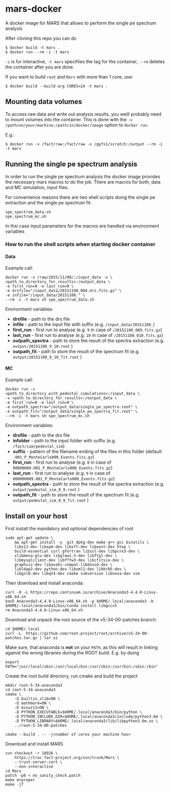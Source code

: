 # mars-docker

A docker image for MARS that allows to perform the single pe spectrum analysis

After cloning this repo you can do

```
$ docker build -t mars .
$ docker run --rm -i -t mars
```
`-i` is for interactive, `-t mars` specifiies the tag for the container, `--rm` deletes the container after you are done.

If you want to build `root` and `Mars` with more than 1 core, use:

```
$ docker build --build-arg CORES=24 -t mars .
```

## Mounting data volumes

To access raw data and write out analysis results, you weill probably need to mount volumes into the container.
This is done with the `-v /path/on/your/machine:/path/in/docker/image` option to `docker run`.

E.g.:
```
$ docker run -v /fact/raw:/fact/raw -v /gpfs1/scratch:/output --rm -i -t mars
```

## Running the single pe spectrum analysis
In order to run the single pe spectrum analysis the docker image provides the necessary mars macros to do the job. There are macros for both, data and MC simulation, input files.

For convenience reasons there are two shell scripts doing the single pe extraction and the single pe spectrum fit:

    spe_spectrum_data.sh
    spe_spectrum_mc.sh
    
In thsi case input parameters for the macros are handled via environment variables

### How to run the shell scripts when starting docker container

#### Data
Example call:

    docker run -v /raw/2015/11/08/:/input_data -v \
    <path_to_directory_for_results>:/output_data \
    -e first_run=9 -e last_run=9 \
    -e drsfile="/input_data/20151108_004.drs.fits.gz" \
    -e infile="/input_data/20151108_" \
    --rm -i -t mars sh spe_spectrum_data.sh
    
Environment variables:
* **drsfile** - path to the drs file
* **infile** - path to the input file with suffix (e.g. `/input_data/20151108_`)
* **first_run** - first run to analyse 
(e.g. `9` in case of `/20151108_009.fits.gz`)
* **last_run** - first run to analyse (e.g. `10` in case of `/20151108_010.fits.gz`)
* **outpath_spectra** - path to store the result of the spectra extraction (e.g. `output/20151108_9_10.root` )
* **outpath_fit** - path to store the result of the spectrum fit (e.g. `output/20151108_9_10_fit.root` )

#### MC
Example call: 

    docker run -v <path_to_directory_with_pedestal_simulations>:/input_data \
    -v <path_to_directory_for_results>:/output_data \
    -e first_run=0 -e last_run=9 \
    -e outpath_spectra="/output_data/single_pe_spectra.root" \
    -e outpath_fit="/output_data/single_pe_spectra_fit.root" \
    --rm -i -t mars sh spe_spectrum_mc.sh

Environment variables:

* **drsfile** - path to the drs file
* **infolder** - path to the input folder with suffix (e.g. `/fact/sim/pedestal_sim`)
* **suffix** - pattern of the filename ending of the files in this folder (default `.001_P_MonteCarlo000_Events.fits.gz`)
* **first_run** - first run to analyse (e.g. `0` in case of `00000000.001_P_MonteCarlo000_Events.fits.gz`)
* **last_run** - first run to analyse (e.g. `9` in case of `000000009.001_P_MonteCarlo000_Events.fits.gz`)
* **outpath_spectra** - path to store the result of the spectra extraction (e.g. `output/pedestal_sim_0_9.root` )
* **outpath_fit** - path to store the result of the spectrum fit (e.g. `output/pedestal_sim_0_9_fit.root` )


## Install on your host

First install the mandatory and optional dependencies of root

    sudo apt-get update \
        && apt-get install -y  git dpkg-dev make g++ gcc binutils \
        libx11-dev libxpm-dev libxft-dev libxext-dev htop \
        build-essential curl gfortran libssl-dev libpcre3-dev \
        xlibmesa-glu-dev libglew1.5-dev libftgl-dev \
        libmysqlclient-dev libfftw3-dev libcfitsio-dev \
        graphviz-dev libavahi-compat-libdnssd-dev \
        libldap2-dev python-dev libxml2-dev libkrb5-dev \
        libgsl0-dev libqt4-dev cmake subversion libnova-dev vim


Then download and install anaconda:

    curl -O -L https://repo.continuum.io/archive/Anaconda3-4.4.0-Linux-x86_64.sh
    bash Anaconda3-4.4.0-Linux-x86_64.sh -p $HOME/.local/anaconda3 -b
    $HOME/.local/anaconda3/bin/conda install libgcc=5
    rm Anaconda3-4.4.0-Linux-x86_64.sh


Download and unpack the root source of the v5-34-00-patches branch:

    cd $HOME/.local
    curl -L  https://github.com/root-project/root/archive/v5-34-00-patches.tar.gz | tar xz

Make sure, that anaconda is **not** on your `PATH`, as this will result in linking
against the wrong libraries during the ROOT build. E.g. by doing

    export PATH="/usr/local/sbin:/usr/local/bin:/usr/sbin:/usr/bin:/sbin:/bin"


Create the root build directory, run cmake and build the project

    mkdir root-5-34-anaconda3
    cd root-5-34-anaconda3
    cmake \
        -D builtin_zlib=ON \
        -D mathmore=ON \
        -D minuit2=ON \
        -D PYTHON_EXECUTABLE=$HOME/.local/anaconda3/bin/python \
        -D PYTHON_INCLUDE_DIR=$HOME/.local/anaconda3/include/python3.6m \
        -D PYTHON_LIBRARY=$HOME/.local/anaconda3/lib/libpython3.6m.so \
        ../root-5-34-00-patches

    cmake --build . -- -j<number of cores your machine has>


Download and install MARS

    svn checkout -r 18926 \
        https://trac.fact-project.org/svn/trunk/Mars \
        --trust-server-cert \
        --non-interactive
    cd Mars
    patch -p0 < no_sanity_check.patch
    make mrproper
    make -j7
